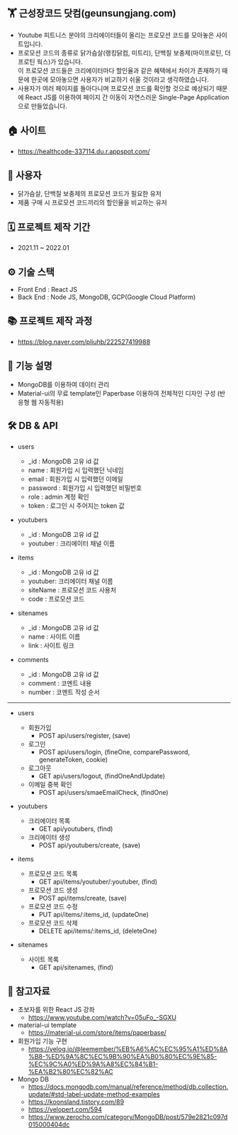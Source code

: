 ## 🏋️‍ 근성장코드 닷컴(geunsungjang.com)
- Youtube 피트니스 분야의 크리에이터들이 올리는 프로모션 코드를 모아놓은 사이트입니다.
- 프로모션 코드의 종류로 닭가슴살(랭킹닭컴, 미트리), 단백질 보충제(마이프로틴, 더 프로틴 웍스)가 있습니다.
  <br>이 프로모션 코드들은 크리에이터마다 할인율과 같은 혜택에서 차이가 존재하기 때문에 한곳에 모아놓으면 사용자가 비교하기 쉬울 것이라고 생각하였습니다.
- 사용자가 여러 페이지를 돌아다니며 프로모션 코드를 확인할 것으로 예상되기 때문에 React JS를 이용하여 페이지 간 이동이 자연스러운 Single-Page Application으로 만들었습니다.

## 🏠 사이트
- https://healthcode-337114.du.r.appspot.com/

## 👥 사용자
- 닭가슴살, 단백질 보충제의 프로모션 코드가 필요한 유저
- 제품 구매 시 프로모션 코드끼리의 할인율을 비교하는 유저

## 🗓️ 프로젝트 제작 기간
- 2021.11 ~ 2022.01

## ⚙️ 기술 스택
- Front End : React JS
- Back End : Node JS, MongoDB, GCP(Google Cloud Platform)

## 📚 프로젝트 제작 과정
- https://blog.naver.com/pliuhb/222527419988

## 📑 기능 설명
- MongoDB를 이용하여 데이터 관리
- Material-ui의 무료 template인 Paperbase 이용하여 전체적인 디자인 구성 (반응형 웹 자동적용)

## 🛠️ DB & API
- users
  - _id : MongoDB 고유 id 값
  - name : 회원가입 시 입력했던 닉네임
  - email : 회원가입 시 입력했던 이메일
  - password : 회원가입 시 입력했던 비밀번호
  - role : admin 계정 확인
  - token : 로그인 시 주어지는 token 값

- youtubers
  - _id : MongoDB 고유 id 값
  - youtuber : 크리에이터 채널 이름

- items
  - _id : MongoDB 고유 id 값
  - youtuber: 크리에이터 채널 이름
  - siteName : 프로모션 코드 사용처
  - code : 프로모션 코드

- sitenames
  - _id : MongoDB 고유 id 값
  - name : 사이트 이름
  - link : 사이트 링크

- comments
  - _id : MongoDB 고유 id 값
  - comment : 코멘트 내용
  - number : 코멘트 작성 순서
* * *

- users
  - 회원가입
    - POST api/users/register, (save)
  - 로그인
    - POST api/users/login, (fineOne, comparePassword, generateToken, cookie)
  - 로그아웃
    - GET api/users/logout, (findOneAndUpdate)
  - 이메일 중복 확인
    - POST api/users/smaeEmailCheck, (findOne)

- youtubers
  - 크리에이터 목록
    - GET api/youtubers, (find)
  - 크리에이터 생성
    - POST api/youtubers/create, (save)

- items
  - 프로모션 코드 목록
    - GET api/items/youtuber/:youtuber, (find)
  - 프로모션 코드 생성
    - POST api/items/create, (save)
  - 프로모션 코드 수정
    - PUT api/items/:items_id, (updateOne)
  - 프로모션 코드 삭제
    - DELETE api/items/:items_id, (deleteOne)

- sitenames
  - 사이트 목록
    - GET api/sitenames, (find)

## 📝 참고자료
- 초보자를 위한 React JS 강좌
  - https://www.youtube.com/watch?v=05uFo_-SGXU
- material-ui template
  - https://material-ui.com/store/items/paperbase/
- 회원가입 기능 구현
  - https://velog.io/@leemember/%EB%A6%AC%EC%95%A1%ED%8A%B8-%ED%9A%8C%EC%9B%90%EA%B0%80%EC%9E%85-%EC%9C%A0%ED%9A%A8%EC%84%B1-%EA%B2%80%EC%82%AC
- Mongo DB
  - https://docs.mongodb.com/manual/reference/method/db.collection.update/#std-label-update-method-examples
  - https://koonsland.tistory.com/89
  - https://velopert.com/594
  - https://www.zerocho.com/category/MongoDB/post/579e2821c097d015000404dc
